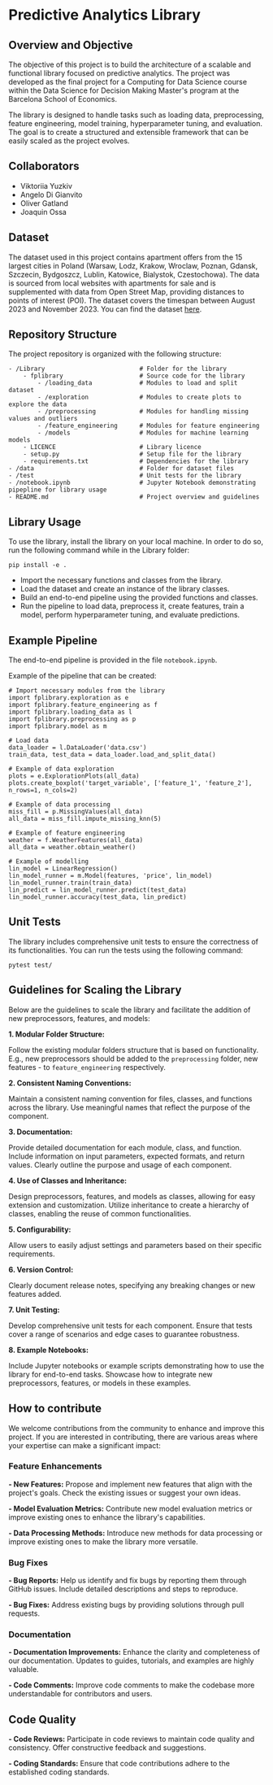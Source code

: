 # Predictive Analytics Library

## Overview and Objective

The objective of this project is to build the architecture of a scalable and functional library focused on predictive analytics. The project was developed as the final project for a Computing for Data Science course  within the Data Science for Decision Making Master's program at the Barcelona School of Economics.

The library is designed to handle tasks such as loading data, preprocessing, feature engineering, model training, hyperparameter tuning, and evaluation. The goal is to create a structured and extensible framework that can be easily scaled as the project evolves.

## Collaborators

* Viktoriia Yuzkiv
* Angelo Di Gianvito 
* Oliver Gatland
* Joaquin Ossa

## Dataset

The dataset used in this project contains apartment offers from the 15 largest cities in Poland (Warsaw, Lodz, Krakow, Wroclaw, Poznan, Gdansk, Szczecin, Bydgoszcz, Lublin, Katowice, Bialystok, Czestochowa). The data is sourced from local websites with apartments for sale and is supplemented with data from Open Street Map, providing distances to points of interest (POI). The dataset covers the timespan between August 2023 and November 2023. You can find the dataset [here](https://www.kaggle.com/datasets/krzysztofjamroz/apartment-prices-in-poland).

## Repository Structure

The project repository is organized with the following structure:
```
- /Library                          # Folder for the library
    - fplibrary                     # Source code for the library
        - /loading_data             # Modules to load and split dataset
        - /exploration              # Modules to create plots to explore the data
        - /preprocessing            # Modules for handling missing values and outliers
        - /feature_engineering      # Modules for feature engineering
        - /models                   # Modules for machine learning models
    - LICENCE                       # Library licence
    - setup.py                      # Setup file for the library
    - requirements.txt              # Dependencies for the library
- /data                             # Folder for dataset files
- /test                             # Unit tests for the library
- /notebook.ipynb                   # Jupyter Notebook demonstrating pipepline for library usage
- README.md                         # Project overview and guidelines
```

## Library Usage

To use the library, install the library on your local machine. In order to do so, run the following command while in the Library folder:
```
pip install -e .
```
- Import the necessary functions and classes from the library.
- Load the dataset and create an instance of the library classes.
- Build an end-to-end pipeline using the provided functions and classes.
- Run the pipeline to load data, preprocess it, create features, train a model, perform hyperparameter tuning, and evaluate predictions.

## Example Pipeline

The end-to-end pipeline is provided in the file `notebook.ipynb`.

Example of the pipeline that can be created:

```
# Import necessary modules from the library
import fplibrary.exploration as e
import fplibrary.feature_engineering as f
import fplibrary.loading_data as l
import fplibrary.preprocessing as p
import fplibrary.model as m

# Load data
data_loader = l.DataLoader('data.csv')
train_data, test_data = data_loader.load_and_split_data()

# Example of data exploration
plots = e.ExplorationPlots(all_data)
plots.create_boxplot('target_variable', ['feature_1', 'feature_2'], n_rows=1, n_cols=2)

# Example of data processing
miss_fill = p.MissingValues(all_data)
all_data = miss_fill.impute_missing_knn(5)

# Example of feature engineering
weather = f.WeatherFeatures(all_data)
all_data = weather.obtain_weather()

# Example of modelling
lin_model = LinearRegression()
lin_model_runner = m.Model(features, 'price', lin_model)
lin_model_runner.train(train_data)
lin_predict = lin_model_runner.predict(test_data)
lin_model_runner.accuracy(test_data, lin_predict)
```

## Unit Tests

The library includes comprehensive unit tests to ensure the correctness of its functionalities. You can run the tests using the following command:
 ```
 pytest test/
 ```

##  Guidelines for Scaling the Library

Below are the guidelines to scale the library and facilitate the addition of new preprocessors, features, and models:

**1. Modular Folder Structure:**

Follow the existing modular folders structure that is based on functionality. E.g., new preprocessors should be added to the `preprocessing` folder, new features - to `feature_engineering` respectively. 

**2. Consistent Naming Conventions:**

Maintain a consistent naming convention for files, classes, and functions across the library.
Use meaningful names that reflect the purpose of the component.

**3. Documentation:**

Provide detailed documentation for each module, class, and function.
Include information on input parameters, expected formats, and return values.
Clearly outline the purpose and usage of each component.

**4. Use of Classes and Inheritance:**

Design preprocessors, features, and models as classes, allowing for easy extension and customization.
Utilize inheritance to create a hierarchy of classes, enabling the reuse of common functionalities.

**5. Configurability:**

Allow users to easily adjust settings and parameters based on their specific requirements.

**6. Version Control:**

Clearly document release notes, specifying any breaking changes or new features added.

**7. Unit Testing:**

Develop comprehensive unit tests for each component.
Ensure that tests cover a range of scenarios and edge cases to guarantee robustness.

**8. Example Notebooks:**

Include Jupyter notebooks or example scripts demonstrating how to use the library for end-to-end tasks.
Showcase how to integrate new preprocessors, features, or models in these examples.

##  How to contribute
We welcome contributions from the community to enhance and improve this project. If you are interested in contributing, there are various areas where your expertise can make a significant impact:

### Feature Enhancements
**- New Features:** Propose and implement new features that align with the project's goals. Check the existing issues or suggest your own ideas.

**- Model Evaluation Metrics:** Contribute new model evaluation metrics or improve existing ones to enhance the library's capabilities.

**- Data Processing Methods:** Introduce new methods for data processing or improve existing ones to make the library more versatile.

### Bug Fixes
**- Bug Reports:** Help us identify and fix bugs by reporting them through GitHub issues. Include detailed descriptions and steps to reproduce.

**- Bug Fixes:** Address existing bugs by providing solutions through pull requests.

### Documentation
**- Documentation Improvements:** Enhance the clarity and completeness of our documentation. Updates to guides, tutorials, and examples are highly valuable.

**- Code Comments:** Improve code comments to make the codebase more understandable for contributors and users.

## Code Quality
**- Code Reviews:** Participate in code reviews to maintain code quality and consistency. Offer constructive feedback and suggestions.

**- Coding Standards:** Ensure that code contributions adhere to the established coding standards.
